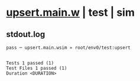 # [upsert.main.w](../../../../../../examples/tests/sdk_tests/table/upsert.main.w) | test | sim

## stdout.log
```log
pass ─ upsert.main.wsim » root/env0/test:upsert
 
 
Tests 1 passed (1)
Test Files 1 passed (1)
Duration <DURATION>
```

